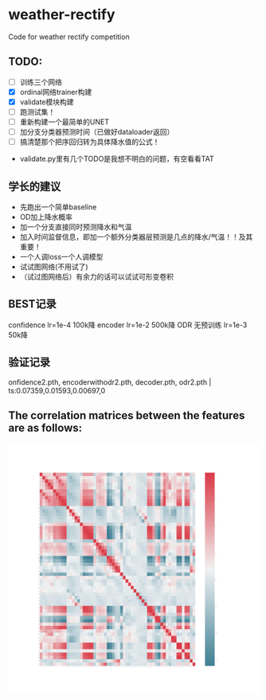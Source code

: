 # weather-rectify
Code for weather rectify competition


## TODO: 
- [ ] 训练三个网络
- [x] ordinal网络trainer构建
- [x] validate模块构建
- [ ] 跑测试集！
- [ ] 重新构建一个最简单的UNET
- [ ] 加分支分类器预测时间（已做好dataloader返回）
- [ ] 搞清楚那个把序回归转为具体降水值的公式！
- validate.py里有几个TODO是我想不明白的问题，有空看看TAT

 
## 学长的建议
- 先跑出一个简单baseline
- OD加上降水概率
- 加一个分支直接同时预测降水和气温
- 加入时间监督信息，即加一个额外分类器层预测是几点的降水/气温！！及其重要！
- 一个人调loss一个人调模型
- 试试图网络(不用试了)
- （试过图网络后）有余力的话可以试试可形变卷积

## BEST记录
confidence lr=1e-4  100k降
encoder lr=1e-2 500k降
ODR 无预训练 lr=1e-3 50k降

## 验证记录
onfidence2.pth, encoderwithodr2.pth, decoder.pth, odr2.pth | ts:0.07359,0.01593,0.00697,0

## The correlation matrices between the features are as follows:
![](corrMatrix.jpg)
